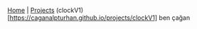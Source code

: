 [Home](README.md) | [Projects](projects.md)
(clockV1)[https://caganalpturhan.github.io/projects/clockV1]
ben çağan
